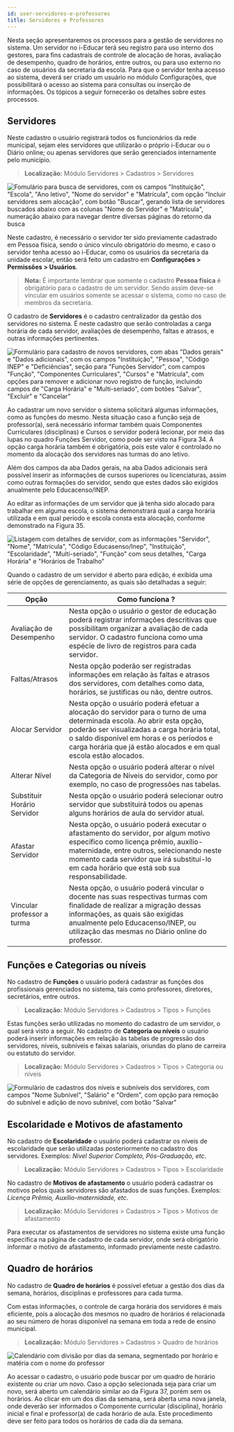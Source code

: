```yaml
---
id: user-servidores-e-professores
title: Servidores e Professores
---
```


Nesta seção apresentaremos os processos para a gestão de servidores no sistema. Um servidor no i-Educar terá seu registro para uso interno dos gestores, para fins cadastrais de controle de alocação de horas, avaliação de desempenho, quadro de horários, entre outros, ou para uso externo no caso de usuários da secretaria da escola. Para que o servidor tenha acesso ao sistema, deverá ser criado um usuário no módulo Configurações, que possibilitará o acesso ao sistema para consultas ou inserção de informações. Os tópicos a seguir fornecerão os detalhes sobre estes processos.

## Servidores

Neste cadastro o usuário registrará todos os funcionários da rede municipal, sejam eles servidores que utilizarão o próprio i-Educar ou o Diário online; ou apenas servidores que serão gerenciados internamente pelo município.

> **Localização:** Módulo Servidores > Cadastros > Servidores

![Fomulário para busca de servidores, com os campos "Instituição", "Escola", "Ano letivo", "Nome do servidor" e "Matrícula", com opção "Incluir servidores sem alocação", com botão "Buscar", gerando lista de servidores buscados abaixo com as colunas "Nome do Servidor" e "Matrícula", numeração abaixo para navegar dentre diversas páginas do retorno da busca](../img/user-docs/user-figura-33-listagem-servidores.png)

Neste cadastro, é necessário o servidor ter sido previamente cadastrado em Pessoa física, sendo o único vínculo obrigatório do mesmo, e caso o servidor tenha acesso ao i-Educar, como os usuários da secretaria da unidade escolar, então será feito um cadastro em **Configurações > Permissões > Usuários**.

> **Nota:** É importante lembrar que somente o cadastro **Pessoa física** é obrigatório para o cadastro de um servidor. Sendo assim deve-se  vincular em usuários somente se acessar o sistema, como no caso de membros da secretaria.


O cadastro de **Servidores** é o cadastro centralizador da gestão dos servidores no sistema. É neste cadastro que serão controladas a carga horária de cada servidor, avaliações de desempenho, faltas e atrasos, e outras informações pertinentes.

![Formulário para cadastro de novos servidores, com abas "Dados gerais" e "Dados adicionais", com os campos "Instituição", "Pessoa", "Código INEP" e "Deficiências", seção para "Funções Servidor", com campos "Função", "Componentes Curriculares", "Cursos" e "Matrícula", com opções para remover e adicionar novo registro de função, incluindo campos de "Carga Horária" e "Multi-seriado", com botões "Salvar", "Excluir" e "Cancelar"](../img/user-docs/user-figura-34-cadastrando-servidores.png)

Ao cadastrar um novo servidor o sistema solicitará algumas informações, como as funções do mesmo. Nesta situação caso a função seja de professor(a), será necessário informar também quais Componentes Curriculares (disciplinas) e Cursos o servidor poderá lecionar, por meio das lupas no quadro Funções Servidor, como pode ser visto na Figura 34. A opção carga horária também é obrigatória, pois este valor é controlado no momento da alocação dos servidores nas turmas do ano letivo.

Além dos campos da aba Dados gerais, na aba Dados adicionais será possível inserir as informações de cursos superiores ou licenciaturas, assim como outras formações do servidor, sendo que estes dados são exigidos anualmente pelo Educacenso/INEP.

Ao editar as informações de um servidor que já tenha sido alocado para trabalhar em alguma escola, o sistema demonstrará qual a carga horária utilizada e em qual período e escola consta esta alocação, conforme demonstrado na Figura 35.

![Listagem com detalhes de servidor, com as informações "Servidor", "Nome", "Matrícula", "Código Educasenso/Inep", "Instituição", "Escolaridade", "Multi-seriado", "Função" com seus detalhes, "Carga Horária" e "Horários de Trabalho"](../img/user-docs/user-figura-35-exibindo-detalhes-de-um-servidor.png)

Quando o cadastro de um servidor é aberto para edição, é exibida uma série de opções de gerenciamento, as quais são detalhadas a seguir:

Opção | Como funciona ?
--|--
Avaliação de Desempenho | Nesta opção o usuário o gestor de educação poderá registrar informações descritivas que possibilitam organizar a avaliação de cada servidor. O cadastro funciona como uma espécie de livro de registros para cada servidor.
Faltas/Atrasos | Nesta opção poderão ser registradas informações em relação às faltas e atrasos dos servidores, com detalhes como data, horários, se justificas ou não, dentre outros.
Alocar Servidor | Nesta opção o usuário poderá efetuar a alocação do servidor para o turno de uma determinada escola. Ao abrir esta opção, poderão ser visualizadas a carga horária total, o saldo disponível em horas e os períodos e carga horária que já estão alocados e em qual escola estão alocados.
Alterar Nível | Nesta opção o usuário poderá alterar o nível da Categoria de Níveis do servidor, como por exemplo, no caso de progressões nas tabelas.
Substituir Horário Servidor | Nesta opção o usuário poderá selecionar outro servidor que substituirá todos ou apenas alguns horários de aula do servidor atual.
Afastar Servidor | Nesta opção, o usuário poderá executar o afastamento do servidor, por algum motivo específico como licença prêmio, auxílio-maternidade, entre outros, selecionando neste momento cada servidor que irá substituí-lo em cada horário que está sob sua responsabilidade.
Vincular professor a turma | Nesta opção, o usuário poderá vincular o docente nas suas respectivas turmas com finalidade de realizar a migração dessas informações, as quais são exigidas anualmente pelo Educacenso/INEP, ou utilização das mesmas no Diário online do professor.

## Funções e Categorias ou níveis

No cadastro de **Funções** o usuário poderá cadastrar as funções dos profissionais gerenciados no sistema, tais como professores, diretores, secretários, entre outros.

> **Localização:** Módulo Servidores > Cadastros > Tipos > Funções

Estas funções serão utilizadas no momento do cadastro de um servidor, o qual será visto a seguir. No cadastro de **Categoria ou níveis** o usuário poderá inserir informações em relação às tabelas de progressão dos servidores, níveis, subníveis e faixas salariais, oriundas do plano de carreira ou estatuto do servidor.

> **Localização:** Módulo Servidores > Cadastros > Tipos > Categoria ou níveis

![Formulário de cadastros dos níveis e subníveis dos servidores, com campos "Nome Subnível", "Salário" e "Ordem", com opção para remoção do subnível e adição de novo subnível, com botão "Salvar"](../img/user-docs/user-figura-36-cadastro-de-niveis-subniveis-de-um-servidor.png)

## Escolaridade e Motivos de afastamento

No cadastro de **Escolaridade** o usuário poderá cadastrar os níveis de escolaridade que serão utilizadas posteriormente no cadastro dos servidores. Exemplos: *Nível Superior Completo, Pós-Graduação, etc*.

> **Localização:** Módulo Servidores > Cadastros > Tipos > Escolaridade

No cadastro de **Motivos de afastamento** o usuário poderá cadastrar os motivos pelos quais servidores são afastados de suas funções. Exemplos: *Licença Prêmio, Auxílio-maternidade, etc*.

> **Localização:** Módulo Servidores > Cadastros > Tipos > Motivos de afastamento

Para executar os afastamentos de servidores no sistema existe uma função específica na página de cadastro de cada servidor, onde será obrigatório informar o motivo de afastamento, informado previamente neste cadastro.

## Quadro de horários

No cadastro de **Quadro de horários** é possível efetuar a gestão dos dias da semana, horários, disciplinas e professores para cada turma.

Com estas informações, o controle de carga horária dos servidores é mais eficiente, pois a alocação dos mesmos no quadro de horários é relacionada ao seu número de horas disponível na semana em toda a rede de ensino municipal.

> **Localização:** Módulo Servidores > Cadastros > Quadro de horários

![Calendário com divisão por dias da semana, segmentado por horário e matéria com o nome do professor](../img/user-docs/user-figura-37-quadro-de-horario-preenchido.png)

Ao acessar o cadastro, o usuário pode buscar por um quadro de horário existente ou criar um novo. Caso a opção selecionada seja para criar um novo, será aberto um calendário similar ao da Figura 37, porém sem os horários. Ao clicar em um dos dias da semana, será aberta uma nova janela, onde deverão ser informados o Componente curricular (disciplina), horário inicial e final e professor(a) de cada horário de aula. Este procedimento deve ser feito para todos os horários de cada dia da semana.
